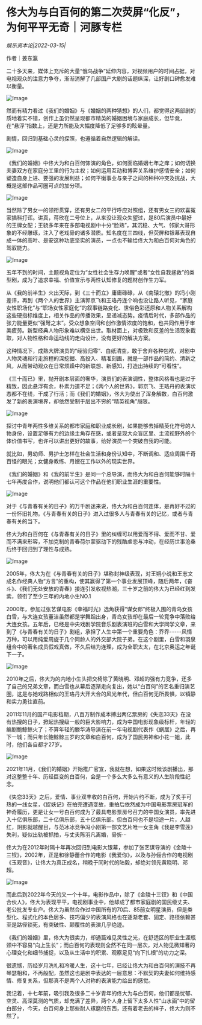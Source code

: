 # 佟大为与白百何的第二次荧屏“化反”，为何平平无奇｜河豚专栏

*娱乐资本论|2022-03-15|*

作者｜姜东瀛

二十多天来，媒体上充斥的大量“俄乌战争”延伸内容，对视频用户的时间占据，对电视观众的注意力争夺，渐渐消解了几部国产大剧的话题纵深，让好剧口碑愈发难以衡量。

![Image](https://p9.toutiaoimg.com/origin/tos-cn-i-qvj2lq49k0/81cae9c0dcdf4b9cbe2355b4a429c423?from=pc)

然而有精力看过《我们的婚姻》与《婚姻的两种猜想》的人们，都觉得这两部剧的质地着实不错，创作上虽仍然呈现都市精英的婚姻困境与家庭成长，但毕竟，在“悬浮”指数上，还是力所能及大幅度降低了足够多的眩晕量。

剧情，回归到基础心灵的探照，也遵循着自然逻辑的解读。

![Image](https://p9.toutiaoimg.com/origin/tos-cn-i-qvj2lq49k0/081bc1438c5547fb9d763160f227bbb9?from=pc)

《我们的婚姻》中佟大为和白百何饰演的角色，如何面临婚姻七年之痒；如何切换夫妻双方在家庭分工里的行为主权；如何运用互动和博弈关系维护感情安全；如何塑造自身上进、要强的发展利益；如何平衡事业与亲子之间的种种冲突及挑战，大概是这部作品可圈可点的加分项。

![Image](https://p9.toutiaoimg.com/origin/tos-cn-i-qvj2lq49k0/7f9604ddd4a5412284647203697d8dff?from=pc)

当然除了男女一的领衔贯穿，还有男女二的平行呼应对照组，还有男女三的欢喜冤家插科打诨。讲真，蒋欣在二号位上，从来没让观众失望过，是80后演员中最好的王牌女配；王骁多年来在多部电视剧中十分“脸熟”，其沉稳、大气、邻家大哥形象的不经雕琢，注入了老戏骨的诸多潜质。知名度在三四线，但荧屏和银幕表现自成一体的高叶、是安这种功底坚实的演员，一点也不输给佟大为和白百何对角色的驾驭能力。

![Image](https://p9.toutiaoimg.com/origin/tos-cn-i-qvj2lq49k0/7d29928cb7b641a9a3e90c29f06b3cb3?from=pc)

五年不到的时间，主题视角定位为“女性社会生存力唤醒”或者“女性自我拯救”的类型剧，成为了追求幸福、价值宣示与两性认知修复的题材创作生力军。

从《我的前半生》火出天际，到《三十而立》庸庸碌碌，从《南辕北撤》的冯小刚差评，再到《两个人的世界》主演郭京飞和王珞丹连个响也没让路人听见，“家庭女性职场化”与“职场女性家庭化”的叙事链路变化、世俗色彩还原和人物关系解构这些硬指标维度上，相关作品的传播效果，呈递减态势。疫情后时代，多部作品的张力能量更似“强弩之末”。受众想象空间和创作激情浓度的饱和，也共同作用于审美疲劳。新型经典人物形象难以横空出世。取材面上，对极致和反差的生活现象截取，对人物性格和命运动线的走向设计，没有更好的解决方案。

这种情况下，成熟大牌演员的“经验归零”、白纸清空，敢于舍弃各种包袱，对剧中人物灵魂和行走旅程的深挖掘、高投入、精准刻画，就是一部作品的简约、清新之风，从而带动观众在日常烦躁中的新联想、新感知，打造出持续的“可看性”。

《三十而已》里，抛开剧本层面的奢华，演员们的表演调性，整体风格看也是过于精致，因此悬浮有余，朴素力道不足；《两个人的世界》，郭京飞、王珞丹的表演状态都不在线，干成了行活；而《我们的婚姻》，佟大为使出了浑身解数，白百何激发了新的表演境界，却依然受制于层出不穷的“精英视角”局限。

![Image](https://p9.toutiaoimg.com/origin/tos-cn-i-qvj2lq49k0/9ddccceaafa147c282d0820c1e578640?from=pc)

探讨中青年两性多维关系的都市家庭和职业成长剧，如果能够去掉精英化符号的人物身份，设置足够有力的边缘主角存在感，或者呈现大众盲区里、主流视野外的个体价值书写，也许可以讲出更好的故事，给好演员一个突破自我的可能。

就比如，男幼师、男护士怎样在社会生活和身份认知中，不断调和、适应周围千奇百怪的眼光；女健身教练、月嫂在工作以外的现实世界。

《我们的婚姻》和《我的前半生》是同一个总导演，而佟大为和白百何能够时隔十七年再度合作，说明他们都认可这个作品在他们职业生涯的重要性。

![Image](https://p9.toutiaoimg.com/origin/tos-cn-i-qvj2lq49k0/dec85df358b04795af6e0681f0a9a71a?from=pc)

对于《与青春有关的日子》的万千剧迷来说，佟大为和白百何连体，是再好不过的一份怀旧礼物。《与青春有关的日子》进入过很多人与青春有关的记忆，或者与青春有关的当下。

佟大为和白百何在《与青春有关的日子》里的纠缠可以用爱而不得、爱而不甘、爱而不满来形容，不加克制的青春荷尔蒙驱动下的残酷虐恋与冲动，在经历世事沧桑后终于回归到了理性与成熟。

![Image](https://p9.toutiaoimg.com/origin/tos-cn-i-qvj2lq49k0/dfea780215c04018a651657fdc1ad9c6?from=pc)

2005年，佟大为在《与青春有关的日子》堪称封神级表现，对王朔小说和王志文成名作经典人物“方言”的重构，使其赢得了第一个事业发展顶峰，随后两年，《奋斗》、《我们无处安放的青春》接连引发收视热潮，三十岁之前的佟大为已经红到发紫，领衔了至少三年的内地小生NO.1

2000年，参加过张艺谋电影《幸福时光》选角获得“谋女郎”终极入围的青岛女孩白雪，与大连女孩董洁虽然都是学舞蹈出身，青岛女孩却在最后一轮竞争中落败给大连女孩。五年后，已经是中央戏剧学院音乐剧表演班的白雪和大学同学文章，来到了《与青春有关的日子》剧组，承担了人生中第一个重要角色：乔乔-----风情万种，可以用纯爱周旋于几个同龄人的外交部大院子弟。在这个剧里，白雪和羽泉组合中的著名成员假戏真做，不久后结为连理，成为全职太太，在北京奥运之年诞下一子。

![Image](https://p9.toutiaoimg.com/origin/tos-cn-i-qvj2lq49k0/632f6b6c2782413ca2b9284ec9a54fbd?from=pc)

2010年之后，佟大为的内地小生头把交椅除了黄晓明、邓超的强有力竞争，还多了自己的兄弟文章，而白雪也从幕后逐渐走向复出，她以“白百何”的艺名重归演艺圈，这是与她戏路相似的王珞丹大开大合的风光年代，但白百何无所畏惧，以镇静和实力勇往直前。

2011年11月的国产电影档期，八百万制作成本搏出两亿票房的《失恋33天》在没有热搜的日子，掀起热搜级一般的巨大影响力，成为中国电影现象级标杆，年轻的编剧鲍鲸鲸火了；不算年轻的滕华涛导演在前一年电视剧代表作《蜗居》之后，再下一城；而只年长鲍鲸鲸三岁的文章和白百何，成为了国民男神和小花一姐，此时，他们各自都才27岁。

![Image](https://p9.toutiaoimg.com/origin/tos-cn-i-qvj2lq49k0/83fc6716acaa46818ad692cb1c0e60a9?from=pc)

2021年11月，《我们的婚姻》开始推广官宣，我就在想，如果这时候该剧播出，那对这整整十年、历经巨变的白百何，会是一个多么大多么有意义的人生阶段性纪念。

《失恋33天》之后，爱情、事业双丰收的白百何，开始片约不断，成为了炙手可热的一线女星，《捉妖记》在拍完遭遇变故，重拍后依然成为中国电影票房冠军的神奇履历，更是让女一号白百何成为了最具电影票房号召力的中国女演员，率先进入十亿俱乐部，二十亿俱乐部，五十亿俱乐部。但白百何也不是坦途一片，人越红，阴影就越醒目，与范冰冰竞争冯小刚第一部文艺片唯一女主角《我是李雪莲》失利，疑似出轨被抓拍，与丈夫陈羽凡离婚，骨折···

佟大为在2012年时隔十年再次回归到电影大银幕，参加了张艺谋导演的《金陵十三钗》，2002年，正是和徐静蕾合作的电影《我爱你》，以及与孙俪合作的电视剧《玉观音》，让佟大为真正成名，稍晚于同时代的陆毅，却绝对领先黄晓明、邓超。

![Image](https://p9.toutiaoimg.com/origin/tos-cn-i-qvj2lq49k0/43b98298b1574ce694244a2d5db0324d?from=pc)

而此后到2022年今天的又一个十年，电影作品中，除了《金陵十三钗》和《中国合伙人》，佟大为表现平平，电视剧事业中，他却成了都市家庭剧的国民级丈夫、老公批发专业户。佟大为虽然合作过中国所有的70后、85前女明星演员，但是类型化、程式化的本色居多、技巧偏少的表演风格也在逐渐老套、固定、路径依赖甚至是路径锁死，有突破性、颠覆性的表演几乎绝迹。

《我们的婚姻》里，佟大为很卖力，却通篇难见灵性之光，在舒适区的职业生涯瓶颈中不容易“向上生长”；而白百何的表现则全然不在同一层次，对人物见微知著的心理变化和细节捕捉，以及从生活中的积累、观察足见“向下扎根”的功力之深。

很遗憾，历经岁月洗礼和冷暖人生，这十七年，已经让佟大为和白百何的演技不再琴瑟相和，不再般配，虽然这也是剧中表达的一层意思：不默契的夫妻如何维持感情、修复关系，但那真不是两个人对称的表演能力给出的感觉。

我记着，十七年前，吸引我及很多二十岁青年的佟大为与白百何，他们都是忧郁、空灵、高深莫测的气质，却充满了差异，两个人身上留下太多人性“山水画”中的留白部分，今天，白百何身上那些耐人琢磨的东西，还有着老去的样子，佟大为则不然了。

